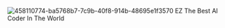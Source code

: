 ![458110774-ba5768b7-7c9b-40f8-914b-48695e1f3570](https://github.com/user-attachments/assets/867d6aa5-27a2-44e2-bceb-106e94693203)
EZ
The Best AI Coder In The World
